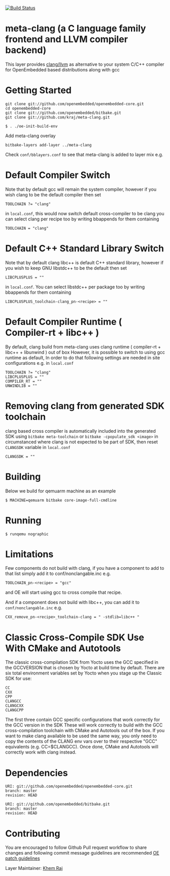 [![Build Status](https://drone.yoedistro.org/api/badges/kraj/meta-clang/status.svg)](https://drone.yoedistro.org/kraj/meta-clang)

# meta-clang (a C language family frontend and LLVM compiler backend)

This layer provides [clang/llvm](http://clang.llvm.org/) as alternative to your system
C/C++ compiler for OpenEmbedded based distributions along with gcc

# Getting Started

```shell
git clone git://github.com/openembedded/openembedded-core.git
cd openembedded-core
git clone git://github.com/openembedded/bitbake.git
git clone git://github.com/kraj/meta-clang.git

$ . ./oe-init-build-env
```

Add meta-clang overlay
```
bitbake-layers add-layer ../meta-clang
```

Check `conf/bblayers.conf` to see that meta-clang is added to layer mix e.g.

# Default Compiler Switch

Note that by default gcc will remain the system compiler, however if you wish
clang to be the default compiler then set

```shell
TOOLCHAIN ?= "clang"
```

in `local.conf`, this would now switch default cross-compiler to be clang 
you can select clang per recipe too by writing bbappends for them containing

```shell
TOOLCHAIN = "clang"
```

# Default C++ Standard Library Switch

Note that by default clang libc++ is default C++ standard library, however if you wish
to keep GNU libstdc++ to be the default then set

```shell
LIBCPLUSPLUS = ""
```

in `local.conf`.
You can select libstdc++ per package too by writing bbappends for them containing

```shell
LIBCPLUSPLUS_toolchain-clang_pn-<recipe> = ""
```

# Default Compiler Runtime ( Compiler-rt + libc++ )

By default, clang build from meta-clang uses clang runtime ( compiler-rt + libc++ + libunwind ) out of box
However, it is possible to switch to using gcc runtime as default, In order to do that
following settings are needed in site configurations e.g. in `local.conf`

```shell
TOOLCHAIN ?= "clang"
LIBCPLUSPLUS = ""
COMPILER_RT = ""
UNWINDLIB = ""

```

# Removing clang from generated SDK toolchain

clang based cross compiler is automatically included into the generated SDK using `bitbake meta-toolchain` or
`bitbake -cpopulate_sdk <image>` in circumstanced where clang is not expected to be part of SDK, then reset `CLANGSDK`
variable in `local.conf`

```shell
CLANGSDK = ""
```

# Building

Below we build for qemuarm machine as an example

```shell
$ MACHINE=qemuarm bitbake core-image-full-cmdline
```
# Running

```shell
$ runqemu nographic
```

# Limitations

Few components do not build with clang, if you have a component to add to that list
simply add it to conf/nonclangable.inc e.g.

```shell
TOOLCHAIN_pn-<recipe> = "gcc"
```

and OE will start using gcc to cross compile that recipe.

And if a component does not build with libc++, you can add it to `conf/nonclangable.inc` e.g.

```shell
CXX_remove_pn-<recipe>_toolchain-clang = " -stdlib=libc++ "
```
# Classic Cross-Compile SDK Use With CMake and Autotools

The classic cross-compilation SDK from Yocto uses the GCC specified in the GCCVERSION that is chosen by Yocto at build time by default.  There are six total environment variables set by Yocto when you stage up the Classic SDK for use:

    CC
    CXX
    CPP
    CLANGCC
    CLANGCXX
    CLANGCPP

The first three contain GCC specific configurations that work correctly for the GCC version in the SDK  These will work correctly to build with the GCC cross-compilation toolchain with CMake and Autotools out of the box.  If you want to make clang available to be used the same way, you only need to copy the contents of the CLANG<foo> env vars over to their respective "GCC" equivalents (e.g. CC=$CLANGCC).  Once done, CMake and Autotools will correctly work with clang instead.


# Dependencies

```shell
URI: git://github.com/openembedded/openembedded-core.git
branch: master
revision: HEAD

URI: git://github.com/openembedded/bitbake.git
branch: master
revision: HEAD
```

# Contributing

You are encouraged to follow Github Pull request workflow
to share changes and following commit message guidelines are recommended [OE patch guidelines](https://www.openembedded.org/wiki/Commit_Patch_Message_Guidelines)

Layer Maintainer: [Khem Raj](<mailto:raj.khem@gmail.com>)
